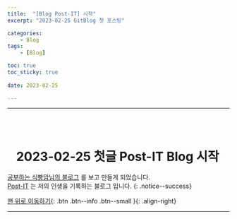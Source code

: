```yaml
---
title:  "[Blog Post-IT] 시작"
excerpt: "2023-02-25 GitBlog 첫 포스팅"

categories:
    - Blog
tags:
    - [Blog]

toc: true
toc_sticky: true
 
date: 2023-02-25

---
```

- - -
<br><br>

#   &nbsp;&nbsp;&nbsp;2023-02-25 첫글 Post-IT Blog 시작

[공부하는 식빵맘님의 블로그](https://ansohxxn.github.io/categories/blog)
를 보고 만들게 되었습니다.  
[Post-IT](https://levell1.github.io/) 는 저의 인생을 기록하는 블로그 입니다.
{: .notice--success}
<br>

[맨 위로 이동하기](#){: .btn .btn--info .btn--small }{: .align-right}
<br>
- - -
